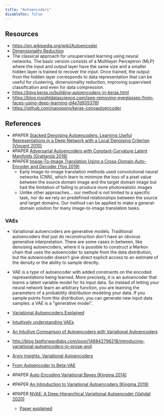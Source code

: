 ```yaml
---
title: "Autoencoders"
disableToc: false 
---
```


## Resources
- https://en.wikipedia.org/wiki/Autoencoder
- [Dimensionality Reduction](https://www.cs.toronto.edu/~hinton/science.pdf)
- The classical approach for unsupervised learning using neural networks. The basic version consists of a Multilayer Perceptron (MLP) where the input and output layer have the same size and a smaller hidden layer is trained to recover the input. Once trained, the output from the hidden layer corresponds to data representation that can be useful for clustering, dimensionality reduction, improving supervised classification and even for data compression.
- https://blog.keras.io/building-autoencoders-in-keras.html
- https://blog.insightdatascience.com/isee-removing-eyeglasses-from-faces-using-deep-learning-d4e7d935376f
- https://github.com/nanopony/keras-convautoencoder


## References
- #PAPER [Stacked Denoising Autoencoders: Learning Useful Representations in a Deep Network with a Local Denoising Criterion (Vincent 2010)](https://www.jmlr.org/papers/v11/vincent10a.html)
- #PAPER [Adversarial Autoencoders with Constant-Curvature Latent Manifolds (Grattarola 2018)](https://arxiv.org/abs/1812.04314)
- #PAPER [Image-To-Image Translation Using a Cross-Domain Auto-Encoder and Decoder (Yoo 2019)](https://www.mdpi.com/2076-3417/9/22/4780/htm )
	- Early image-to-image translation methods used convolutional neural networks (CNN), which learn to minimize the loss of a pixel value between the source domain image and the target domain image but had the limitation of failing to produce more photorealistic images 
	- Unlike other approaches… our method is not limited to a specific task, nor do we rely on predefined relationships between the source and target domains. Our method can be applied to make a general-domain solution for many image-to-image translation tasks. 


### VAEs
- Variational autoencoders are generative models. Traditional autoencoders that just do reconstruction don’t have an obvious generative interpretation. There are some cases in between, like denoising autoencoders, where it is possible to construct a Markov chain that uses the autoencoder to sample from the data distribution, but the autoencoder doesn’t give direct explicit access to an estimate of the density or the ability to sample directly.
- VAE is a type of autoencoder with added constraints on the encoded representations being learned. More precisely, it is an autoencoder that learns a latent variable model for its input data. So instead of letting your neural network learn an arbitrary function, you are learning the parameters of a probability distribution modeling your data. If you sample points from this distribution, you can generate new input data samples: a VAE is a "generative model".
- [Variational Autoencoders Explained](http://kvfrans.com/variational-autoencoders-explained/)
- [Intuitively understanding VAEs](https://towardsdatascience.com/intuitively-understanding-variational-autoencoders-1bfe67eb5daf)
- [An Intuitive Comparison of Autoencoders with Variational Autoencoders](https://thilospinner.com/towards-an-interpretable-latent-space/)
- http://blog.fastforwardlabs.com/post/148842796218/introducing-variational-autoencoders-in-prose-and
- [Arxiv insights. Variational Autoencoders](https://www.youtube.com/watch?v=9zKuYvjFFS8)
- [From Autoencoder to Beta-VAE](https://lilianweng.github.io/lil-log/2018/08/12/from-autoencoder-to-beta-vae.html)

- #PAPER [Auto-Encoding Variational Bayes (Kingma 2014)](https://arxiv.org/abs/1312.6114)
- #PAPER [An Introduction to Variational Autoencoders (Kingma 2019)](https://arxiv.org/abs/1906.02691)
- #PAPER [NVAE: A Deep Hierarchical Variational Autoencoder (Vahdat 2020)](https://arxiv.org/abs/2007.03898)
	- [Paper explained](https://www.youtube.com/watch?v=x6T1zMSE4Ts)
